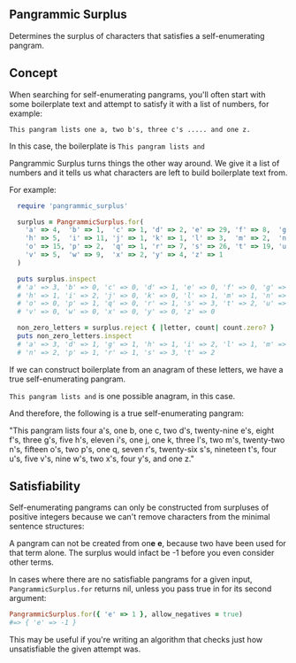 ## Pangrammic Surplus

Determines the surplus of characters that satisfies a self-enumerating pangram.

## Concept

When searching for self-enumerating pangrams, you'll often start with some boilerplate text and attempt to satisfy it with a list of numbers, for example:

```This pangram lists one a, two b's, three c's ..... and one z.```

In this case, the boilerplate is ```This pangram lists and```

Pangrammic Surplus turns things the other way around. We give it a list of numbers and it tells us what characters are left to build boilerplate text from.

For example:

```ruby
  require 'pangrammic_surplus'

  surplus = PangrammicSurplus.for(
    'a' => 4,  'b' => 1,  'c' => 1, 'd' => 2, 'e' => 29, 'f' => 8,  'g' => 3,
    'h' => 5,  'i' => 11, 'j' => 1, 'k' => 1, 'l' => 3,  'm' => 2,  'n' => 22,
    'o' => 15, 'p' => 2,  'q' => 1, 'r' => 7, 's' => 26, 't' => 19, 'u' => 4,
    'v' => 5,  'w' => 9,  'x' => 2, 'y' => 4, 'z' => 1
  )

  puts surplus.inspect
  # 'a' => 3, 'b' => 0, 'c' => 0, 'd' => 1, 'e' => 0, 'f' => 0, 'g' => 1,
  # 'h' => 1, 'i' => 2, 'j' => 0, 'k' => 0, 'l' => 1, 'm' => 1, 'n' => 2,
  # 'o' => 0, 'p' => 1, 'q' => 0, 'r' => 1, 's' => 3, 't' => 2, 'u' => 0,
  # 'v' => 0, 'w' => 0, 'x' => 0, 'y' => 0, 'z' => 0

  non_zero_letters = surplus.reject { |letter, count| count.zero? }
  puts non_zero_letters.inspect
  # 'a' => 3, 'd' => 1, 'g' => 1, 'h' => 1, 'i' => 2, 'l' => 1, 'm' => 1,
  # 'n' => 2, 'p' => 1, 'r' => 1, 's' => 3, 't' => 2
```

If we can construct boilerplate from an anagram of these letters, we have a true self-enumerating pangram.

```This pangram lists and``` is one possible anagram, in this case.

And therefore, the following is a true self-enumerating pangram:

"This pangram lists four a's, one b, one c, two d's, twenty-nine e's, eight f's, three g's, five h's, eleven i's, one j, one k, three l's, two m's, twenty-two n's, fifteen o's, two p's, one q, seven r's, twenty-six s's, nineteen t's, four u's, five v's, nine w's, two x's, four y's, and one z."

## Satisfiability

Self-enumerating pangrams can only be constructed from surpluses of positive integers because we can't remove characters from the minimal sentence structures:

A pangram can not be created from on**e** **e**, because two have been used for that term alone. The surplus would infact be -1 before you even consider other terms.

In cases where there are no satisfiable pangrams for a given input, ```PangrammicSurplus.for``` returns nil, unless you pass true in for its second argument:

```ruby
PangrammicSurplus.for({ 'e' => 1 }, allow_negatives = true)
#=> { 'e' => -1 }
```

This may be useful if you're writing an algorithm that checks just how unsatisfiable the given attempt was.
